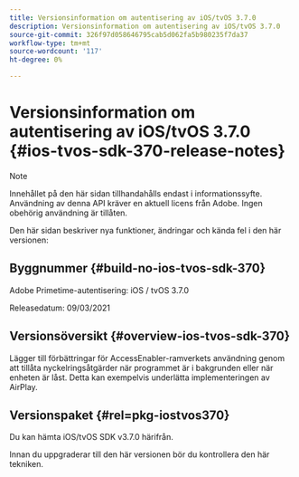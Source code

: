 ```yaml
---
title: Versionsinformation om autentisering av iOS/tvOS 3.7.0
description: Versionsinformation om autentisering av iOS/tvOS 3.7.0
source-git-commit: 326f97d058646795cab5d062fa5b980235f7da37
workflow-type: tm+mt
source-wordcount: '117'
ht-degree: 0%

---
```



# Versionsinformation om autentisering av iOS/tvOS 3.7.0 {#ios-tvos-sdk-370-release-notes}

>[!NOTE]
>
>Innehållet på den här sidan tillhandahålls endast i informationssyfte. Användning av denna API kräver en aktuell licens från Adobe. Ingen obehörig användning är tillåten.

Den här sidan beskriver nya funktioner, ändringar och kända fel i den här versionen:

## Byggnummer {#build-no-ios-tvos-sdk-370}

Adobe Primetime-autentisering: iOS / tvOS 3.7.0

Releasedatum: 09/03/2021



## Versionsöversikt {#overview-ios-tvos-sdk-370}

Lägger till förbättringar för AccessEnabler-ramverkets användning genom att tillåta nyckelringsåtgärder när programmet är i bakgrunden eller när enheten är låst. Detta kan exempelvis underlätta implementeringen av AirPlay.

## Versionspaket {#rel=pkg-iostvos370}

Du kan hämta iOS/tvOS SDK v3.7.0 härifrån.

Innan du uppgraderar till den här versionen bör du kontrollera den här tekniken.